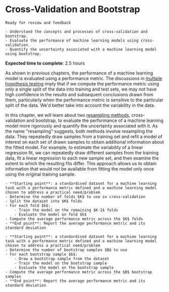 # Cross-Validation and Bootstrap

<!-- Capitalise initials. As compact as possible, prefer ONE line. -->
<!-- We use **UK** English spelling. -->
<!-- File names should be all lowercase, with words separated by hyphens (-), and no spaces.  Each chapter must include an "overview.md" and "quiz-sum-ref.md"-->

```{admonition} Status
Ready for review and feedback
```

```{admonition} Objectives
- Understand the concepts and processes of cross-validation and bootstrap.
- Evaluate the performance of machine learning models using cross-validation.
- Quantify the uncertainty associated with a machine learning model using bootstrap.
```

**Expected time to complete**: 2.5 hours

As shown in previous chapters, the performance of a machine learning model is evaluated using a performance metric. The discussions in [multiple hypothesis testing](https://pykale.github.io/transparentML/04-hypo-test-sw-dev/hypothesis-testing.html#multiple-hypothesis-testing) imply that if we compute the performance metric using only a single split of the data into training and test sets, we may not have high confidence in the results and subsequent conclusions drawn from them, particularly when the performance metric is sensitive to the particular split of the data. We'd better take into account the variability in the data.

In this chapter, we will learn about two [resampling methods](https://en.wikipedia.org/wiki/Resampling_(statistics)), cross-validation and bootstrap, to evaluate the performance of a machine learning model more rigorously and quantify the uncertainty associated with it. As the name "resampling" suggests, both methods involve resampling the data. They repeatedly draw samples from a training set and refit a model of interest on each set of drawn samples to obtain additional information about the fitted model. For example, to estimate the variability of a linear regression fit, we can repeatedly draw different samples from the training data, fit a linear regression to each new sample set, and then examine the extent to which the resulting fits differ. This approach allows us to obtain information that would not be available from fitting the model only once using the original training sample.

```{admonition} Process transparency: $K$-fold cross-validation
- **Starting point**: a standardised dataset for a machine learning task with a performance metric defined and a machine learning model chosen to address a practical need/problem
- Determine the number of folds $K$ to use in cross-validation
- Split the dataset into $K$ folds
- For each fold $k$:
    - Train the model on the remaining $K-1$ folds
    - Evaluate the model on fold $k$
- Compute the average performance metric across the $K$ folds
- **End point**: Report the average performance metric and its standard deviation
```

```{admonition} Process transparency: bootstrap
- **Starting point**: a standardised dataset for a machine learning task with a performance metric defined and a machine learning model chosen to address a practical need/problem
- Determine the number of bootstrap samples $B$ to use
- For each bootstrap sample $b$:
    - Draw a bootstrap sample from the dataset
    - Train the model on the bootstrap sample
    - Evaluate the model on the bootstrap sample
- Compute the average performance metric across the $B$ bootstrap samples
- **End point**: Report the average performance metric and its standard deviation
```
